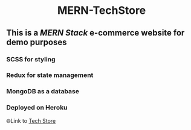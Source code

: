 <h1 align="center">MERN-TechStore</>
<h2>This is a <i>MERN Stack</i> e-commerce website for demo purposes</h2>
<h3> SCSS for styling</h3>
<h3>Redux for state management</h3>
<h3>MongoDB as a database</h3>
<h3>Deployed on Heroku</h3>
<span>&#127760;</span>Link to <a href="https://techstore1994.herokuapp.com">Tech Store</a>
